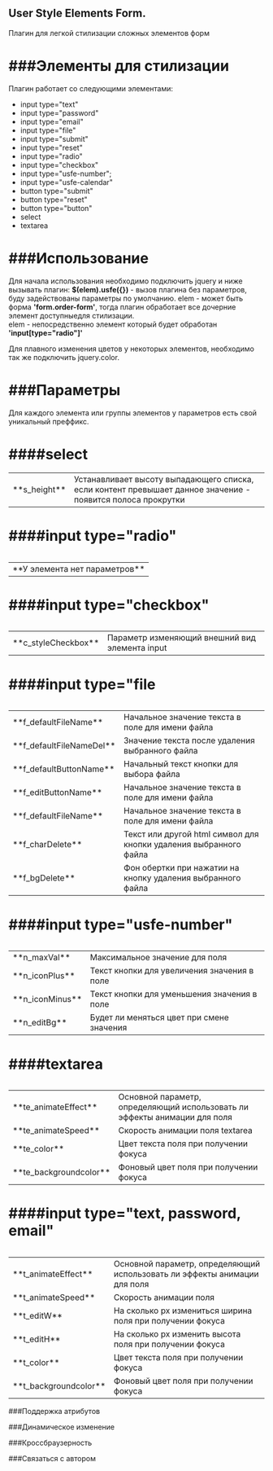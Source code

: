 ## User Style Elements Form.
Плагин для легкой стилизации сложных элементов форм

###Элементы для стилизации
==================
Плагин работает со следующими элементами:

 - input type="text"
 - input type="password"
 - input type="email"
 - input type="file"
 - input type="submit"
 - input type="reset"
 - input type="radio"
 - input type="checkbox"
 - input type="usfe-number";
 - input type="usfe-calendar"
 - button type="submit"
 - button type="reset"
 - button type="button"
 - select
 - textarea
 

###Использование
==================
Для начала использования необходимо подключить jquery и ниже вызывать плагин:
**$(elem).usfe({})** - вызов плагина без параметров, буду задействованы параметры по умолчанию.
elem -  может быть форма **'form.order-form'**, тогда плагин обработает все дочерние элемент
доступныедля стилизации.<br>
elem - непосредственно элемент который будет обработан **'input[type="radio"]'**

Для плавного изменения цветов у некоторых элементов, необходимо так же 
подключить jquery.color.

###Параметры
==================
Для каждого элемента или группы элементов у параметров есть свой уникальный преффикс.

####select
==================
<table>
    <tr>
      <td>**s_height**</td>
      <td>Устанавливает высоту выпадающего списка, если контент превышает данное значение - появится полоса прокрутки</td>
    </tr>
<table>

####input type="radio"
==================
<table>
    <tr>
      <td colspan="2">**У элемента нет параметров**</td>
    </tr>
<table>

####input type="checkbox"
==================
<table>
    <tr>
      <td>**c_styleCheckbox**</td>
      <td>Параметр изменяющий внешний вид элемента input</td>
    </tr>
<table>
	
####input type="file
==================
<table>
    <tr>
      <td>**f_defaultFileName**</td>
      <td>Начальное значение текста в поле для имени файла</td>
    </tr>
    <tr>
      <td>**f_defaultFileNameDel**</td>
      <td>Значение текста после удаления выбранного файла</td>
    </tr>
        <tr>
      <td>**f_defaultButtonName**</td>
      <td>Начальный текст кнопки для выбора файла</td>
    </tr>
    <tr>
      <td>**f_editButtonName**</td>
      <td>Начальное значение текста в поле для имени файла</td>
    </tr>
    <tr>
      <td>**f_defaultFileName**</td>
      <td>Начальное значение текста в поле для имени файла</td>
    </tr>
    <tr>
      <td>**f_charDelete**</td>
      <td>Текст или другой html символ для кнопки удаления выбранного файла</td>
    </tr>
    <tr>
      <td>**f_bgDelete**</td>
      <td>Фон обертки при нажатии на кнопку удаления выбранного файла</td>
    </tr>
<table>

####input type="usfe-number"
==================
<table>
    <tr>
      <td>**n_maxVal**</td>
      <td>Максимальное значение для поля</td>
    </tr>
    <tr>
      <td>**n_iconPlus**</td>
      <td>Текст кнопки для увеличения значения в поле</td>
    </tr>
    <tr>
      <td>**n_iconMinus**</td>
      <td>Текст кнопки для уменьшения значения в поле</td>
    </tr>
    <tr>
      <td>**n_editBg**</td>
      <td>Будет ли меняться цвет при смене значения</td>
    </tr>
<table>

####textarea
==================
<table>
    <tr>
      <td>**te_animateEffect**</td>
      <td>Основной параметр, определяющий использовать ли эффекты анимации для поля</td>
    </tr>
    <tr>
      <td>**te_animateSpeed**</td>
      <td>Скорость анимации поля textarea</td>
    </tr>
    <tr>
      <td>**te_color**</td>
      <td>Цвет текста поля при получении фокуса</td>
    </tr>
    <tr>
      <td>**te_backgroundcolor**</td>
      <td>Фоновый цвет поля при получении фокуса</td>
    </tr>
<table>

####input type="text, password, email"
==================
<table>
    <tr>
      <td>**t_animateEffect**</td>
      <td>Основной параметр, определяющий использовать ли эффекты анимации для поля</td>
    </tr>
    <tr>
      <td>**t_animateSpeed**</td>
      <td>Скорость анимации поля</td>
    </tr>
    <tr>
      <td>**t_editW**</td>
      <td>На сколько px измениться ширина поля при получении фокуса</td>
    </tr>
    <tr>
      <td>**t_editH**</td>
      <td>На сколько px изменить высота поля при получении фокуса</td>
    </tr>
    <tr>
      <td>**t_color**</td>
      <td>Цвет текста поля при получении фокуса</td>
    </tr>
    <tr>
      <td>**t_backgroundcolor**</td>
      <td>Фоновый цвет поля при получении фокуса</td>
    </tr>
<table>

###Поддержка атрибутов


###Динамическое изменение


###Кроссбраузерность


###Связаться с автором

